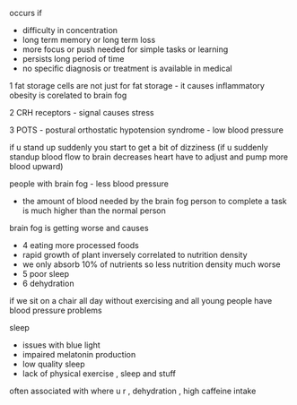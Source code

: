 occurs if 
- difficulty in concentration
- long term memory or long term loss
- more focus or push needed for simple tasks or learning
- persists long period of time 
- no specific diagnosis or treatment is available in medical

1 fat storage cells are not just for fat storage - it causes inflammatory 
obesity is corelated to brain fog

2 CRH receptors - signal causes stress 

3 POTS - postural  orthostatic hypotension syndrome - low blood pressure

 if u stand up suddenly you start to get a bit of dizziness (if u suddenly standup blood flow to brain decreases heart have to adjust and pump more blood upward)

people with brain fog - less blood pressure
- the amount of blood needed by the brain fog person to complete a task is much higher than the normal person

brain fog is getting worse and causes
- 4 eating more processed foods
- rapid growth of plant inversely correlated to nutrition density 
- we only absorb 10% of nutrients so less nutrition density much worse 
- 5 poor sleep
- 6 dehydration 

if we sit on a chair all day without exercising and all young people have blood pressure problems

sleep
- issues with blue light
- impaired melatonin production
- low quality sleep
- lack of physical exercise , sleep and stuff

often associated with where u r , dehydration , high caffeine intake 



